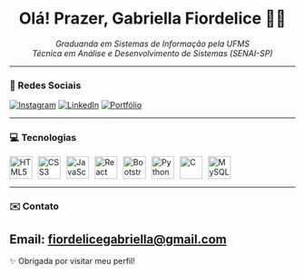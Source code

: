 <h1 align="center">Olá! Prazer, Gabriella Fiordelice 🖐🏻</h1>

<p align="center">
  <i>Graduanda em Sistemas de Informação pela UFMS<br/>
  Técnica em Análise e Desenvolvimento de Sistemas (SENAI-SP)</i>
</p>

---

### 📱 Redes Sociais
[![Instagram](https://img.shields.io/badge/Instagram-E4405F?style=for-the-badge&logo=instagram&logoColor=white)](https://instagram.com/fiordelicee)
[![LinkedIn](https://img.shields.io/badge/LinkedIn-0077B5?style=for-the-badge&logo=linkedin&logoColor=white)](https://www.linkedin.com/in/gabriella-fiordelice)
[![Portfólio](https://img.shields.io/badge/Portfólio-FF5733?style=for-the-badge&logo=Firefox&logoColor=white)](https://fiordelice.github.io/gabriellafiordelice/)

---

### 💻 Tecnologias
<div style="display: flex; flex-wrap: wrap; gap: 10px;">
  <img src="https://cdn.jsdelivr.net/gh/devicons/devicon/icons/html5/html5-original.svg" height="40" alt="HTML5" />
  <img src="https://cdn.jsdelivr.net/gh/devicons/devicon/icons/css3/css3-original.svg" height="40" alt="CSS3" />
  <img src="https://cdn.jsdelivr.net/gh/devicons/devicon/icons/javascript/javascript-original.svg" height="40" alt="JavaScript" />
  <img src="https://cdn.jsdelivr.net/gh/devicons/devicon/icons/react/react-original.svg" height="40" alt="React" />
  <img src="https://cdn.jsdelivr.net/gh/devicons/devicon/icons/bootstrap/bootstrap-original.svg" height="40" alt="Bootstrap" />
  <img src="https://cdn.jsdelivr.net/gh/devicons/devicon/icons/python/python-original.svg" height="40" alt="Python" />
  <img src="https://cdn.jsdelivr.net/gh/devicons/devicon/icons/c/c-original.svg" height="40" alt="C" />
  <img src="https://cdn.jsdelivr.net/gh/devicons/devicon/icons/mysql/mysql-original.svg" height="40" alt="MySQL" />
</div>


---

### ✉️ Contato
**Email:** fiordelicegabriella@gmail.com  
---

✨ Obrigada por visitar meu perfil!

